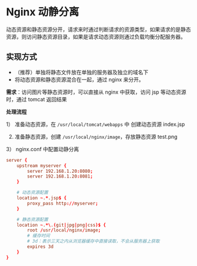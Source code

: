 # Nginx 动静分离

动态资源和静态资源分开，请求来时通过判断请求的资源类型，如果请求的是静态资源，则访问静态资源目录，如果是请求动态资源则通过负载均衡分配服务器。

## 实现方式

- （推荐）单独将静态文件放在单独的服务器及独立的域名下
- 将动态资源和静态资源混合在一起，通过 nginx 来分开。

**需求**：访问图片等静态资源时，可以直接从 nginx 中获取，访问 jsp 等动态资源时，通过 tomcat 返回结果

**处理流程**

1） 准备动态资源，在 `/usr/local/tomcat/webapps` 中 创建动态资源 index.jsp

2) 准备静态资源，创建 `/usr/local/nginx/image`，存放静态资源 test.png

3） nginx.conf 中配置动静分离

```conf
server {
    upstream myserver {
        server 192.168.1.20:8080;
        server 192.168.1.20:8081;
    }

    # 动态资源配置
    location ~.*.jsp$ {
        proxy_pass http://myserver;
    }

    # 静态资源配置
    location ~.*\.(git|jpg|png|css)$ {
        root /usr/local/nginx/image;
        # 缓存时间 
        # 3d：表示三天之内从浏览器缓存中直接读取，不会从服务器上获取
        expires 3d
    }
}

```